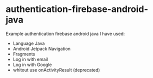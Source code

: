 # authentication-firebase-android-java
Example authentication firebase android java
I have used: 
- Language Java
- Android Jetpack Navigation 
- Fragments
- Log in with email
- Log in with Google
- whitout use onActivityResult (deprecated)
